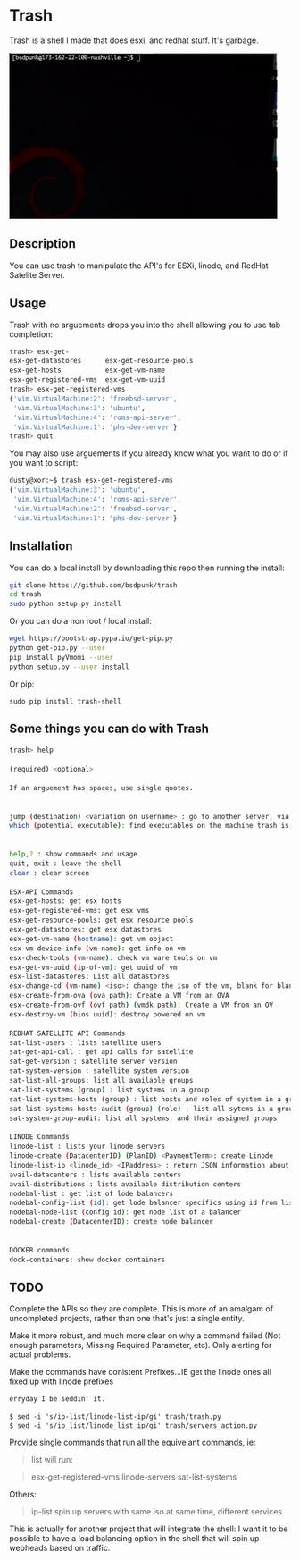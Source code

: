 # Trash
Trash is a shell I made that does esxi, and redhat stuff.
It's garbage.

![Animated Example](trash.gif)


## Description
You can use trash to manipulate the API's for ESXi, linode, and RedHat Satelite Server.


## Usage

Trash with no arguements drops you into the shell allowing you to use tab completion:
```bash
trash> esx-get-
esx-get-datastores      esx-get-resource-pools
esx-get-hosts           esx-get-vm-name
esx-get-registered-vms  esx-get-vm-uuid
trash> esx-get-registered-vms
{'vim.VirtualMachine:2': 'freebsd-server',
 'vim.VirtualMachine:3': 'ubuntu',
 'vim.VirtualMachine:4': 'roms-api-server',
 'vim.VirtualMachine:1': 'phs-dev-server'}
trash> quit
```

You may also use arguements if you already know what you want to do or if you want to script:
```bash
dusty@xor:~$ trash esx-get-registered-vms
{'vim.VirtualMachine:3': 'ubuntu',
 'vim.VirtualMachine:4': 'roms-api-server',
 'vim.VirtualMachine:2': 'freebsd-server',
 'vim.VirtualMachine:1': 'phs-dev-server'}

```

## Installation

You can do a local install by downloading this repo then running the install:

```bash
git clone https://github.com/bsdpunk/trash
cd trash
sudo python setup.py install
```

Or you can do a non root / local install:

```bash
wget https://bootstrap.pypa.io/get-pip.py
python get-pip.py --user
pip install pyVmomi --user
python setup.py --user install
```

Or pip:
```
sudo pip install trash-shell
```


## Some things you can do with Trash
```bash
trash> help

(required) <optional>

If an arguement has spaces, use single quotes.


jump (destination) <variation on username> : go to another server, via the jump server
which (potential executable): find executables on the machine trash is running on


help,? : show commands and usage
quit, exit : leave the shell
clear : clear screen

ESX-API Commands
esx-get-hosts: get esx hosts
esx-get-registered-vms: get esx vms
esx-get-resource-pools: get esx resource pools
esx-get-datastores: get esx datastores
esx-get-vm-name (hostname): get vm object
esx-vm-device-info (vm-name): get info on vm
esx-check-tools (vm-name): check vm ware tools on vm
esx-get-vm-uuid (ip-of-vm): get uuid of vm
esx-list-datastores: List all datastores
esx-change-cd (vm-name) <iso>: change the iso of the vm, blank for blank
esx-create-from-ova (ova path): Create a VM from an OVA
esx-create-from-ovf (ovf path) (vmdk path): Create a VM from an OV
esx-destroy-vm (bios uuid): destroy powered on vm

REDHAT SATELLITE API Commands
sat-list-users : lists satellite users
sat-get-api-call : get api calls for satellite
sat-get-version : satellite server version
sat-system-version : satellite system version
sat-list-all-groups: list all available groups
sat-list-systems (group) : list systems in a group
sat-list-systems-hosts (group) : list hosts and roles of system in a group
sat-list-systems-hosts-audit (group) (role) : list all sytems in a group, not in role X(1-7)
sat-system-group-audit: list all systems, and their assigned groups

LINODE Commands
linode-list : lists your linode servers
linode-create (DatacenterID) (PlanID) <PaymentTerm>: create Linode
linode-list-ip <linode_id> <IPaddress> : return JSON information about ip address and server 
avail-datacenters : lists available centers
avail-distributions : lists available distribution centers
nodebal-list : get list of lode balancers    
nodebal-config-list (id): get lode balancer specifics using id from list
nodebal-node-list (config id): get node list of a balancer
nodebal-create (DatacenterID): create node balancer


DOCKER commands
dock-containers: show docker containers
```

## TODO
Complete the APIs so they are complete. This is more of an amalgam of uncompleted projects, rather than one that's just a single entity. 


Make it more robust, and much more clear on why a command failed (Not enough parameters, Missing Required Parameter, etc). Only alerting for actual problems.

Make the commands have conistent Prefixes...IE get the linode ones all fixed up with linode prefixes
```
erryday I be seddin' it.

$ sed -i 's/ip-list/linode-list-ip/gi' trash/trash.py 
$ sed -i 's/ip_list/linode_list_ip/gi' trash/servers_action.py 

```

Provide single commands that run all the equivelant commands, ie:

>list
>will run:

>esx-get-registered-vms
>linode-servers
>sat-list-systems

Others:
>ip-list
>spin up servers with same iso at same time, different services

This is actually for another project that will integrate the shell:
I want it to be possible to have a load balancing option in the shell that will spin up webheads based on traffic.
